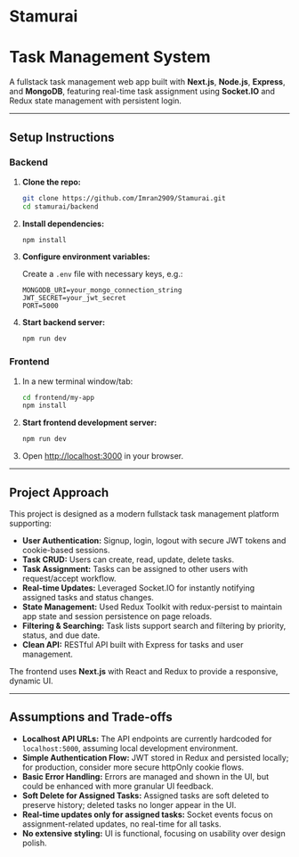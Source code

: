 # Stamurai

# Task Management System

A fullstack task management web app built with **Next.js**, **Node.js**, **Express**, and **MongoDB**, featuring real-time task assignment using **Socket.IO** and Redux state management with persistent login.

---

## Setup Instructions

### Backend

1. **Clone the repo:**

   ```bash
   git clone https://github.com/Imran2909/Stamurai.git
   cd stamurai/backend
   ```

2. **Install dependencies:**

   ```bash
   npm install
   ```

3. **Configure environment variables:**

   Create a `.env` file with necessary keys, e.g.:

   ```
   MONGODB_URI=your_mongo_connection_string
   JWT_SECRET=your_jwt_secret
   PORT=5000
   ```

4. **Start backend server:**

   ```bash
   npm run dev
   ```

### Frontend

1. In a new terminal window/tab:

   ```bash
   cd frontend/my-app
   npm install
   ```

2. **Start frontend development server:**

   ```bash
   npm run dev
   ```

3. Open [http://localhost:3000](http://localhost:3000) in your browser.

---

## Project Approach

This project is designed as a modern fullstack task management platform supporting:

* **User Authentication:** Signup, login, logout with secure JWT tokens and cookie-based sessions.
* **Task CRUD:** Users can create, read, update, delete tasks.
* **Task Assignment:** Tasks can be assigned to other users with request/accept workflow.
* **Real-time Updates:** Leveraged Socket.IO for instantly notifying assigned tasks and status changes.
* **State Management:** Used Redux Toolkit with redux-persist to maintain app state and session persistence on page reloads.
* **Filtering & Searching:** Task lists support search and filtering by priority, status, and due date.
* **Clean API:** RESTful API built with Express for tasks and user management.

The frontend uses **Next.js** with React and Redux to provide a responsive, dynamic UI.

---

## Assumptions and Trade-offs

* **Localhost API URLs:** The API endpoints are currently hardcoded for `localhost:5000`, assuming local development environment.
* **Simple Authentication Flow:** JWT stored in Redux and persisted locally; for production, consider more secure httpOnly cookie flows.
* **Basic Error Handling:** Errors are managed and shown in the UI, but could be enhanced with more granular UI feedback.
* **Soft Delete for Assigned Tasks:** Assigned tasks are soft deleted to preserve history; deleted tasks no longer appear in the UI.
* **Real-time updates only for assigned tasks:** Socket events focus on assignment-related updates, no real-time for all tasks.
* **No extensive styling:** UI is functional, focusing on usability over design polish.

